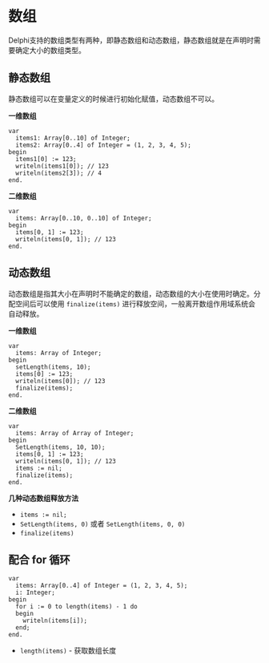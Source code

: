 # 数组

Delphi支持的数组类型有两种，即静态数组和动态数组，静态数组就是在声明时需要确定大小的数组类型。

## 静态数组

静态数组可以在变量定义的时候进行初始化赋值，动态数组不可以。

**一维数组**

```delphi
var 
  items1: Array[0..10] of Integer;
  items2: Array[0..4] of Integer = (1, 2, 3, 4, 5);
begin
  items1[0] := 123;
  writeln(items1[0]); // 123
  writeln(items2[3]); // 4
end.
```

**二维数组**

```delphi
var 
  items: Array[0..10, 0..10] of Integer;
begin
  items[0, 1] := 123;
  writeln(items[0, 1]); // 123
end.
```

## 动态数组

动态数组是指其大小在声明时不能确定的数组，动态数组的大小在使用时确定。分配空间后可以使用 `finalize(items)` 进行释放空间，一般离开数组作用域系统会自动释放。

**一维数组**

```delphi
var
  items: Array of Integer;
begin
  setLength(items, 10);
  items[0] := 123;
  writeln(items[0]); // 123
  finalize(items);
end.
```

**二维数组**

```delphi
var
  items: Array of Array of Integer;
begin
  SetLength(items, 10, 10);
  items[0, 1] := 123;
  writeln(items[0, 1]); // 123
  items := nil;
  finalize(items); 
end.
```

**几种动态数组释放方法**

- `items := nil;`
- `SetLength(items, 0)` 或者 `SetLength(items, 0, 0)`
- `finalize(items)`

## 配合 for 循环

```delphi
var
  items: Array[0..4] of Integer = (1, 2, 3, 4, 5);
  i: Integer;
begin
  for i := 0 to length(items) - 1 do
  begin
    writeln(items[i]);
  end;
end.
```

- `length(items)` - 获取数组长度

